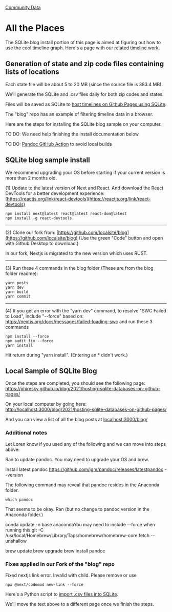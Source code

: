 [Community Data](/community-data/) 

# All the Places

The SQLite blog install portion of this page is aimed at figuring out how to use the cool timeline graph. Here's a page with our [related timeline work](/data-pipeline/timelines/prep/all/).


## Generation of state and zip code files containing lists of locations

Each state file will be about 5 to 20 MB (since the source file is 383.4 MB).

We'll generate the SQLite and .csv files daily for both zip codes and states.

Files will be saved as SQLite to [host timelines on Github Pages using SQLite](https://phiresky.github.io/blog/2021/hosting-sqlite-databases-on-github-pages/).

The "blog" repo has an example of filtering timeline data in a browser.

Here are the steps for installing the SQLite blog sample on your computer.

TO DO: We need help finishing the install documentation below.

TO DO: [Pandoc GitHub Action](https://github.com/pandoc/pandoc-action-example) to avoid local builds


## SQLite blog sample install

We recommend upgrading your OS before starting if your current version is more than 2 months old.

(1) Update to the latest version of Next and React.
And download the React DevTools for a better development experience:
[https://reactjs.org/link/react-devtools](https://reactjs.org/link/react-devtools)

	npm install next@latest react@latest react-dom@latest
	npm install -g react-devtools

---

(2) Clone our fork from: [https://github.com/localsite/blog](https://github.com/localsite/blog)
(Use the green "Code" button and open with Github Desktop to download.)

In our fork, Nextjs is migrated to the new version which uses RUST.

---

(3) Run these 4 commands in the blog folder (These are from the blog folder readme):

	yarn posts
	yarn dev
	yarn build
	yarn commit

---

(4) If you get an error with the "yarn dev" command, to resolve "SWC Failed to Load", include "--force" based on: https://nextjs.org/docs/messages/failed-loading-swc and run these 3 commands

	npm install --force
	npm audit fix --force
	yarn install

Hit return during "yarn install". (Entering an * didn't work.)

<!-- This is fixed now
5. Two errors  currently need to be resolved:

A. postprocess.sh Transformation error (Missing semicolon.
B. Transformation error (Topic reference is used, but the pipelineOperator plugin was not passed a "proposal": "hack" or "smart" option.
-->


## Local Sample of SQLite Blog

Once the steps are completed, you should see the following page:
https://phiresky.github.io/blog/2021/hosting-sqlite-databases-on-github-pages/


On your local computer by going here:
[http://localhost:3000/blog/2021/hosting-sqlite-databases-on-github-pages/](http://localhost:3000/blog/2021/hosting-sqlite-databases-on-github-pages/)

And you can view a list of all the blog posts at [localhost:3000/blog/](http://localhost:3000/blog/)


### Additional notes

Let Loren know if you used any of the following and we can move into steps above:

Ran to update pandoc. You may need to upgrade your OS and brew.

Install latest pandoc
https://github.com/jgm/pandoc/releases/latestpandoc --version

The following command may reveal that pandoc resides in the Anaconda folder.

	which pandoc

That seems to be okay. Ran (but no change to pandoc version in the Anaconda folder.)

conda update -n base anacondaYou may need to include --force when running this:git -C /usr/local/Homebrew/Library/Taps/homebrew/homebrew-core fetch --unshallow

brew update
brew upgrade
brew install pandoc


### Fixes applied in our Fork of the "blog" repo

Fixed nextjs link error.  Invalid <Link> with <a> child. Please remove <a> or use <Link legacyBehavior>

	npx @next/codemod new-link --force


Here's a Python script to [import .csv files into SQLite](https://github.com/phiresky/world-development-indicators-sqlite/).

We'll move the text above to a different page once we finish the steps.
<br><br>
